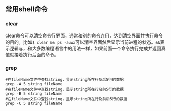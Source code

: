 ## 常用shell命令

### clear

clear命令可以清空命令行界面，通常和别的命令连用，达到清空界面并执行命令的目的。比如`$ clear && ps -auwx`可以清空界面然后显示当前进程的状态。`&&`表示逻辑与，和大多数编程语言中的用法一样，如果前面一个命令执行完成并返回真值就接着执行后面的命令。

### grep

```shell
#在fileName文件中查找string，显示string所在行及后5行的数据
grep -A 5 string fileName
#在fileName文件中查找string，显示string所在行及前5行的数据
grep -B 5 string fileName
#在fileName文件中查找string，显示string所在行及前后5行的数据
grep -C 5 string fileName
```

